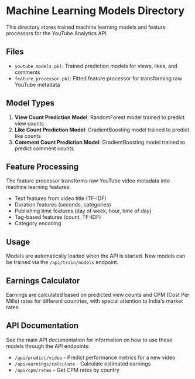 # Machine Learning Models Directory

This directory stores trained machine learning models and feature processors for the YouTube Analytics API.

## Files

- `youtube_models.pkl`: Trained prediction models for views, likes, and comments
- `feature_processor.pkl`: Fitted feature processor for transforming raw YouTube metadata

## Model Types

1. **View Count Prediction Model**: RandomForest model trained to predict view counts
2. **Like Count Prediction Model**: GradientBoosting model trained to predict like counts
3. **Comment Count Prediction Model**: GradientBoosting model trained to predict comment counts

## Feature Processing

The feature processor transforms raw YouTube video metadata into machine learning features:

- Text features from video title (TF-IDF)
- Duration features (seconds, categories)
- Publishing time features (day of week, hour, time of day)
- Tag-based features (count, TF-IDF)
- Category encoding

## Usage

Models are automatically loaded when the API is started. New models can be trained via the `/api/train/models` endpoint.

## Earnings Calculator

Earnings are calculated based on predicted view counts and CPM (Cost Per Mille) rates for different countries, with special attention to India's market rates.

## API Documentation

See the main API documentation for information on how to use these models through the API endpoints:

- `/api/predict/video` - Predict performance metrics for a new video
- `/api/earnings/calculate` - Calculate estimated earnings
- `/api/cpm/rates` - Get CPM rates by country 